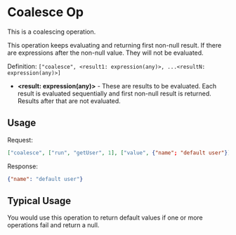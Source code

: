 # Coalesce Op

This is a coalescing operation.

This operation keeps evaluating and returning first non-null result. If there are expressions after the non-null
value. They will not be evaluated.

Definition:  `["coalesce", <result1: expression(any)>, ...<resultN: expression(any)>]`

* __&lt;result: expression(any)&gt;__ - These are results to be evaluated. Each result is evaluated sequentially
and first non-null result is returned. Results after that are not evaluated.

## Usage


Request:
```json
["coalesce", ["run", "getUser", 1], ["value", {"name"; "default user"}]]
```


Response:
```json
{"name": "default user"}
```


## Typical Usage

You would use this operation to return default values if one or more operations fail and return a null.